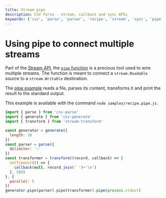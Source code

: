 ```yaml
---
title: Stream pipe
description: CSV Parse - stream, callback and sync APIs
keywords: ['csv', 'parse', 'parser', 'recipe', 'stream', 'sync', 'pipe', 'read', 'write']
---
```


# Using pipe to connect multiple streams

Part of the [Stream API](https://nodejs.org/api/stream.html), the [`pipe` function](https://nodejs.org/api/stream.html#stream_readable_pipe_destination_options) is a precious tool used to wire multiple streams. The function is meant to connect a `stream.Readable` source to a `stream.Writable` destination.

The [pipe example](https://github.com/adaltas/node-csv/blob/master/packages/csv-parse/samples/recipe.pipe.js) reads a file, parses its content, transforms it and print the result to the standard output.

This example is available with the command `node samples/recipe.pipe.js`.

```js
import { parse } from 'csv-parse'
import { generate } from 'csv-generate'
import { transform } from 'stream-transform'

const generator = generate({
  length: 20
})
const parser = parse({
  delimiter: ':'
})
const transformer = transform((record, callback) => {
  setTimeout(() => {
    callback(null, record.join(' ')+'\n')
  }, 500)
}, {
  parallel: 5
})
generator.pipe(parser).pipe(transformer).pipe(process.stdout)
```
